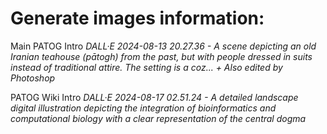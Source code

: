 # Generate images information:

Main PATOG Intro
_DALL·E 2024-08-13 20.27.36 - A scene depicting an old Iranian teahouse (pātogh) from the past, but with people dressed in suits instead of traditional attire. The setting is a coz... + Also edited by Photoshop_

PATOG Wiki Intro
_DALL·E 2024-08-17 02.51.24 - A detailed landscape digital illustration depicting the integration of bioinformatics and computational biology with a clear representation of the central dogma_

